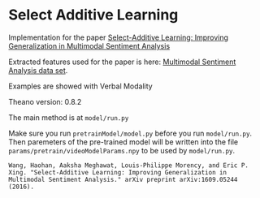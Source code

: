 # Select Additive Learning
Implementation for the paper [Select-Additive Learning: Improving Generalization in Multimodal Sentiment Analysis](https://arxiv.org/abs/1609.05244)

Extracted features used for the paper is here: [Multimodal Sentiment Analysis data set](http://www.cs.cmu.edu/~haohanw/SAL.html). 

Examples are showed with Verbal Modality

Theano version: 0.8.2

The main method is at `model/run.py`

Make sure you run `pretrainModel/model.py` before you run `model/run.py`. Then paremeters of the pre-trained model will be written into the file `params/pretrain/videoModelParams.npy` to be used by `model/run.py`.

    Wang, Haohan, Aaksha Meghawat, Louis-Philippe Morency, and Eric P. Xing. "Select-Additive Learning: Improving Generalization in Multimodal Sentiment Analysis." arXiv preprint arXiv:1609.05244 (2016).
